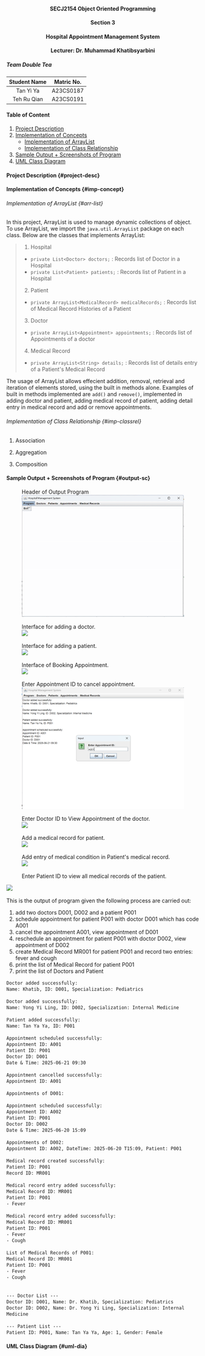 
<center>
<h4> SECJ2154 Object Oriented Programming
<h4> Section 3
<h4>Hospital Appointment Management System
<h4> Lecturer: Dr. Muhammad Khatibsyarbini
</center>

##### Team Double Tea

| Student Name  | Matric No.|
| :-----------: | :---------------: |
| Tan Yi Ya  | A23CS0187 |
|Teh Ru Qian | A23CS0191 |


#### Table of Content
1. [Project Description](#project-desc)
2. [Implementation of Concepts](#imp-concept)
    - [Implementation of ArrayList](#arr-list)
    - [Implementation of Class Relationship](#imp-classrel)
3. [Sample Output + Screenshots of Program](#output-sc)
4. [UML Class Diagram](#uml-dia)

#### Project Description {#project-desc}

#### Implementation of Concepts {#imp-concept}

###### Implementation of ArrayList {#arr-list}
In this project, ArrayList is used to manage dynamic collections of object. To use ArrayList, we import the ```java.util.ArrayList``` package on each class. Below are the classes that implements ArrayList:
>1. Hospital
>- ```private List<Doctor> doctors;``` : Records list of Doctor in a Hospital
>- ```private List<Patient> patients;``` : Records list of Patient in a Hospital
>2. Patient
>- ```private ArrayList<MedicalRecord> medicalRecords;``` : Records list of Medical Record Histories of a Patient
>3. Doctor
>- ```private ArrayList<Appointment> appointments;``` : Records list of Appointments of a doctor
>4. Medical Record
>- ```private ArrayList<String> details;``` : Records list of details entry of a Patient's Medical Record

The usage of ArrayList allows effecient addition, removal, retrieval and iteration of elements stored, using the built in methods alone. Examples of built in methods implemented are ```add()``` and ```remove()```, implemented in adding doctor and patient, adding medical record of patient, adding detail entry in medical record and add or remove appointments.

###### Implementation of Class Relationship {#imp-classrel}
1. Association

2. Aggregation

3. Composition




#### Sample Output + Screenshots of Program {#output-sc}

<figure>
<figcaption>Header of Output Program</figcaption>
    <img src="/img/header_menu.gif">
    
</figure>

<figure>
<figcaption>Interface for adding a doctor.</figcaption>
    <img src="/img/addDoc1.png"> 
</figure>

<figure>
<figcaption>Interface for adding a patient.</figcaption>
    <img src="/img/addPatient.png">
</figure>

<figure>
<figcaption>Interface of Booking Appointment.</figcaption>
    <img src="/img/bookApp.png">
</figure>

<figure>
<figcaption>Enter Appointment ID to cancel appointment.</figcaption>
    <img src="/img/cancelApp.png">
</figure>

<figure>
<figcaption>Enter Doctor ID to View Appointment of the doctor.</figcaption>
    <img src="/img/viewDocApp.png">
</figure>

<figure>
 <figcaption>Add a medical record for patient.</figcaption>
    <img src="/img/addMedRec.png">
</figure>

<figure>
<figcaption>Add entry of medical condition in Patient's medical record.</figcaption>
    <img src="/img/addEntry.png">
</figure>

<figure>
<figcaption>Enter Patient ID to view all medical records of the patient.</figcaption>
</figure>
    <img src="/img/printMedRecord.png">

This is the output of program given the following process are carried out:
1. add two doctors D001, D002 and a patient P001
2. schedule appointment for patient P001 with doctor D001 which has code A001
3. cancel the appointment A001, view appointment of D001
4. reschedule an appointment for patient P001 with doctor D002, view appointment of D002
5. create Medical Record MR001 for patient P001 and record two entries: fever and cough
6. print the list of Medical Record for patient P001
7. print the list of Doctors and Patient
```
Doctor added successfully:
Name: Khatib, ID: D001, Specialization: Pediatrics

Doctor added successfully:
Name: Yong Yi Ling, ID: D002, Specialization: Internal Medicine

Patient added successfully:
Name: Tan Ya Ya, ID: P001

Appointment scheduled successfully:
Appointment ID: A001
Patient ID: P001
Doctor ID: D001
Date & Time: 2025-06-21 09:30

Appointment cancelled successfully:
Appointment ID: A001

Appointments of D001:

Appointment scheduled successfully:
Appointment ID: A002
Patient ID: P001
Doctor ID: D002
Date & Time: 2025-06-20 15:09

Appointments of D002:
Appointment ID: A002, DateTime: 2025-06-20 T15:09, Patient: P001

Medical record created successfully:
Patient ID: P001
Record ID: MR001

Medical record entry added successfully:
Medical Record ID: MR001
Patient ID: P001
- Fever

Medical record entry added successfully:
Medical Record ID: MR001
Patient ID: P001
- Fever
- Cough

List of Medical Records of P001:
Medical Record ID: MR001
Patient ID: P001
- Fever
- Cough


--- Doctor List ---
Doctor ID: D001, Name: Dr. Khatib, Specialization: Pediatrics
Doctor ID: D002, Name: Dr. Yong Yi Ling, Specialization: Internal Medicine

--- Patient List ---
Patient ID: P001, Name: Tan Ya Ya, Age: 1, Gender: Female
```

#### UML Class Diagram {#uml-dia}
